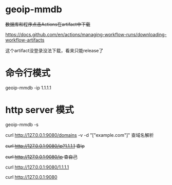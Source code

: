 # geoip-mmdb
~~数据库和程序点击Actions在artifact中下载~~

https://docs.github.com/en/actions/managing-workflow-runs/downloading-workflow-artifacts

这个artifact没登录没法下载，看来只能release了
# 命令行模式

geoip-mmdb -ip 1.1.1.1

# http server 模式  

geoip-mmdb -s  

curl http://127.0.0.1:9080/domains -v -d "[\"example.com\"]" 查域名解析  

~~curl http://127.0.0.1:9080/ip?1.1.1.1 查ip~~ 

~~curl http://127.0.0.1:9080/ip  查自己~~ 

curl http://127.0.0.1:9080/1.1.1.1

curl http://127.0.0.1:9080

